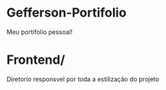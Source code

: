 # Gefferson-Portifolio
Meu portifolio pessoal!

# Frontend/
Diretorio responsvel por toda a estilização do projeto
